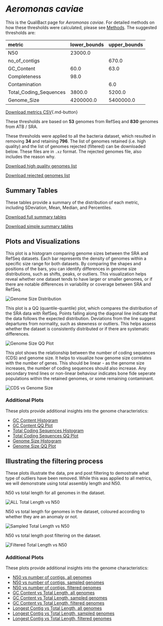# *Aeromonas caviae*

This is the QualiBact page for *Aeromonas caviae*. For detailed methods on how these thresholds were calculated, please see [Methods](../../methods.md).
The suggested thresholds are: 

| metric                 | lower_bounds   | upper_bounds   |
|:-----------------------|:---------------|:---------------|
| N50                    | 23000.0        |                |
| no_of_contigs          |                | 670.0          |
| GC_Content             | 60.0           | 63.0           |
| Completeness           | 98.0           |                |
| Contamination          |                | 6.0            |
| Total_Coding_Sequences | 3800.0         | 5200.0         |
| Genome_Size            | 4200000.0      | 5400000.0      |

[Download metrics CSV](Aeromonas_caviae_metrics.csv){.md-button}


These thresholds are based on **53** genomes from RefSeq and **830** genomes from ATB / SRA.

These thresholds were applied to all the bacteria dataset, which resulted in removing **34** and retaining **796**.
The list of genomes retained (i.e. high quality) and the list of genomes rejected (filtered) can be downloaded below. These files are in `.xz` format. The rejected genomes file, also includes the reason why.

[Download high quality genomes list](Aeromonas_caviae_high_quality_genomes.csv.xz)


[Download rejected genomes list](Aeromonas_caviae_filtered_out_genomes.csv.xz)



## Summary Tables
These tables provide a summary of the distribution of each metric, including SDeviation, Mean, Median, and Percentiles.

[Download full summary tables](summary.csv)

[Download simple summary tables](selected_summary.csv)

## Plots and Visualizations

This plot is a histogram comparing genome sizes between the SRA and RefSeq datasets. Each bar represents the density of genomes within a specific size range for both datasets. By comparing the shapes and positions of the bars, you can identify differences in genome size distributions, such as shifts, peaks, or outliers. This visualization helps reveal whether one dataset tends to have larger or smaller genomes, or if there are notable differences in variability or coverage between SRA and RefSeq.

![Genome Size Distribution](Genome_Size_refseq_histogram_kde.png)

This plot is a QQ (quantile-quantile) plot, which compares the distribution of the SRA data with RefSeq. Points falling along the diagonal line indicate that the data follows the expected distribution. Deviations from the line suggest departures from normality, such as skewness or outliers. This helps assess whether the dataset is consistently distributed or if there are systematic differences.

![Genome Size QQ Plot](Genome_Size_refseq_qqplot.png)

This plot shows the relationship between the number of coding sequences (CDS) and genome size. It helps to visualize how genome size correlates with the number of genes. This should be linear - as the genome size increases, the number of coding sequences should also increase. Any secondary trend lines or non-linear behaviour indicates bone fide seperate populations within the retained genomes, or some remaining contaminant. 

![CDS vs Genome Size](Aeromonas_caviae_CDS_vs_Genome_Size.png)

### Additional Plots

These plots provide additional insights into the genome characteristics:

- [GC Content Histogram](GC_Content_refseq_histogram_kde.png)
- [GC Content QQ Plot](GC_Content_refseq_qqplot.png)
- [Total Coding Sequences Histogram](Total_Coding_Sequences_refseq_histogram_kde.png)
- [Total Coding Sequences QQ Plot](Total_Coding_Sequences_refseq_qqplot.png)
- [Genome Size Histogram](Genome_Size_refseq_histogram_kde.png)
- [Genome Size QQ Plot](Genome_Size_refseq_qqplot.png)
## Illustrating the filtering process
These plots illustrate the data, pre and post filtering to demostrate what type of outliers have been removed. While this was applied to all metrics, we will demonstrate using total assembly length and N50.

N50 vs total length for all genomes in the dataset.

![ALL Total Length vs N50](Aeromonas_caviae_all_total_length_N50.png)

N50 vs total length for genomes in the dataset, coloured according to whether they are an anomaly or not.

![Sampled Total Length vs N50](Aeromonas_caviae_sample_total_length_N50.png)

N50 vs total length post filtering on the dataset.

![Filtered Total Length vs N50](Aeromonas_caviae_filt_total_length_N50.png)

### Additional Plots

These plots provide additional insights into the genome characteristics:

- [N50 vs number of contigs, all genomes](Aeromonas_caviae_all_N50_number.png)
- [N50 vs number of contigs, sampled genomes](Aeromonas_caviae_sample_N50_number.png)
- [N50 vs number of contigs, filtered genomes](Aeromonas_caviae_filt_N50_number.png)
- [GC Content vs Total Length, all genomes](Aeromonas_caviae_all_total_length_GC_Content.png)
- [GC Content vs Total Length, sampled genomes](Aeromonas_caviae_sample_total_length_GC_Content.png)
- [GC Content vs Total Length, filtered genomes](Aeromonas_caviae_filt_total_length_GC_Content.png)
- [Longest Contig vs Total Length, all genomes](Aeromonas_caviae_all_total_length_longest.png)
- [Longest Contig vs Total Length, sampled genomes](Aeromonas_caviae_sample_total_length_longest.png)
- [Longest Contig vs Total Length, filtered genomes](Aeromonas_caviae_filt_total_length_longest.png)
